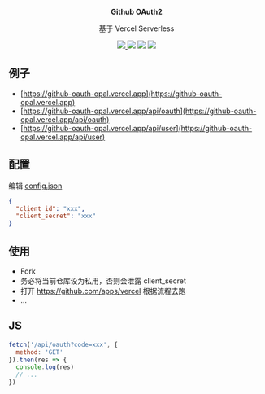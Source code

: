 
<p align="center">
  <p align="center">
    <b>Github OAuth2</b>
  </p>
  <p align="center">基于 Vercel Serverless</p>

  <p align="center">
   <a href="README.md">
      <img src="https://img.shields.io/badge/lang-%E7%AE%80%E4%BD%93%E4%B8%AD%E6%96%87-red.svg?longCache=true&style=flat-square">
    </a>
    <img src="https://img.shields.io/github/go-mod/go-version/xjh22222228/github-oauth2" />
    <img src="https://img.shields.io/github/v/release/xjh22222228/github-oauth2" />
    <img src="https://img.shields.io/github/license/xjh22222228/github-oauth2" />
  </p>
</p>



## 例子
- [https://github-oauth-opal.vercel.app](https://github-oauth-opal.vercel.app)
- [https://github-oauth-opal.vercel.app/api/oauth](https://github-oauth-opal.vercel.app/api/oauth)
- [https://github-oauth-opal.vercel.app/api/user](https://github-oauth-opal.vercel.app/api/user)




## 配置
编辑 [config.json](api/config.json)

```json
{
  "client_id": "xxx",
  "client_secret": "xxx"
}
```


## 使用
- Fork
- 务必将当前仓库设为私用，否则会泄露 client_secret
- 打开 https://github.com/apps/vercel 根据流程去跑
- ...



## JS
```js
fetch('/api/oauth?code=xxx', {
  method: 'GET'
}).then(res => {
  console.log(res)
  // ...
})
```
